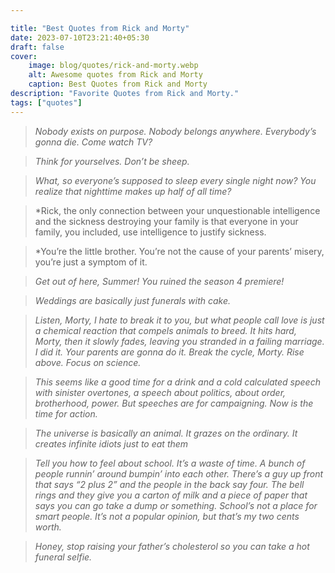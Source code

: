 ```yaml
---

title: "Best Quotes from Rick and Morty"
date: 2023-07-10T23:21:40+05:30
draft: false
cover:
    image: blog/quotes/rick-and-morty.webp
    alt: Awesome quotes from Rick and Morty
    caption: Best Quotes from Rick and Morty
description: "Favorite Quotes from Rick and Morty."
tags: ["quotes"]
---
```


>*Nobody exists on purpose. Nobody belongs anywhere. Everybody’s gonna die. Come watch TV?*

>*Think for yourselves. Don’t be sheep.*

>*What, so everyone’s supposed to sleep every single night now? You realize that nighttime makes up half of all time?*

>*Rick, the only connection between your unquestionable intelligence and the sickness destroying your family is that everyone in your family, you included, use intelligence to justify sickness.

>*You’re the little brother. You’re not the cause of your parents’ misery, you’re just a symptom of it.

>*Get out of here, Summer! You ruined the season 4 premiere!*

>*Weddings are basically just funerals with cake.*

>*Listen, Morty, I hate to break it to you, but what people call love is just a chemical reaction that compels animals to breed. It hits hard, Morty, then it slowly fades, leaving you stranded in a failing marriage. I did it. Your parents are gonna do it. Break the cycle, Morty. Rise above. Focus on science.*

>*This seems like a good time for a drink and a cold calculated speech with sinister overtones, a speech about politics, about order, brotherhood, power. But speeches are for campaigning. Now is the time for action.*

>*The universe is basically an animal. It grazes on the ordinary. It creates infinite idiots just to eat them*

>*Tell you how to feel about school. It’s a waste of time. A bunch of people runnin’ around bumpin’ into each other. There’s a guy up front that says “2 plus 2” and the people in the back say four. The bell rings and they give you a carton of milk and a piece of paper that says you can go take a dump or something. School’s not a place for smart people. It’s not a popular opinion, but that’s my two cents worth.*

>*Honey, stop raising your father’s cholesterol so you can take a hot funeral selfie.*

